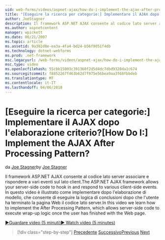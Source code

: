 ```yaml
---
uid: web-forms/videos/aspnet-ajax/how-do-i-implement-the-ajax-after-processing-pattern
title: "[Eseguire la ricerca per categorie:] Implementare il AJAX dopo l'elaborazione criterio? | Microsoft Docs"
author: JoeStagner
description: Il framework ASP.NET AJAX consente al codice lato server associare e rispondere a vari eventi sul lato client. In questo video è spiegato come implementare il Aft...
ms.author: aspnetcontent
manager: wpickett
ms.date: 06/21/2007
ms.topic: article
ms.assetid: 9a382d8e-ea3a-4fa4-bd24-b56f9051f4db
ms.technology: dotnet-webforms
ms.prod: .net-framework
msc.legacyurl: /web-forms/videos/aspnet-ajax/how-do-i-implement-the-ajax-after-processing-pattern
msc.type: video
ms.openlocfilehash: 55cbb15003c391360f2d5d4dc7dbd9328da1c674
ms.sourcegitcommit: f8852267f463b62d7f975e56bea9aa3f68fbbdeb
ms.translationtype: MT
ms.contentlocale: it-IT
ms.lasthandoff: 04/06/2018
---
```

<a name="how-do-i-implement-the-ajax-after-processing-pattern"></a><span data-ttu-id="50464-105">[Eseguire la ricerca per categorie:] Implementare il AJAX dopo l'elaborazione criterio?</span><span class="sxs-lookup"><span data-stu-id="50464-105">[How Do I:] Implement the AJAX After Processing Pattern?</span></span>
====================
<span data-ttu-id="50464-106">da [Joe Stagner](https://github.com/JoeStagner)</span><span class="sxs-lookup"><span data-stu-id="50464-106">by [Joe Stagner](https://github.com/JoeStagner)</span></span>

<span data-ttu-id="50464-107">Il framework ASP.NET AJAX consente al codice lato server associare e rispondere a vari eventi sul lato client.</span><span class="sxs-lookup"><span data-stu-id="50464-107">The ASP.NET AJAX framework allows your server-side code to hook in and respond to various client-side events.</span></span> <span data-ttu-id="50464-108">In questo video è illustrato come implementare dopo l'elaborazione di modello, che consente di eseguire la logica di conclusioni dopo che l'utente ha terminato la pagina Web il codice lato server.</span><span class="sxs-lookup"><span data-stu-id="50464-108">In this video we learn how to implement the After Processing Pattern, which allows server-side code to execute wrap-up logic once the user has finished with the Web page.</span></span>

[<span data-ttu-id="50464-109">&#9654;Guardare video (5 minuti)</span><span class="sxs-lookup"><span data-stu-id="50464-109">&#9654; Watch video (5 minutes)</span></span>](https://channel9.msdn.com/Blogs/ASP-NET-Site-Videos/how-do-i-implement-the-ajax-after-processing-pattern)

> [!div class="step-by-step"]
> <span data-ttu-id="50464-110">[Precedente](how-do-i-use-the-aspnet-ajax-history-control.md)
> [Successivo](how-do-i-update-multiple-regions-of-a-page-with-aspnet-ajax.md)</span><span class="sxs-lookup"><span data-stu-id="50464-110">[Previous](how-do-i-use-the-aspnet-ajax-history-control.md)
[Next](how-do-i-update-multiple-regions-of-a-page-with-aspnet-ajax.md)</span></span>
